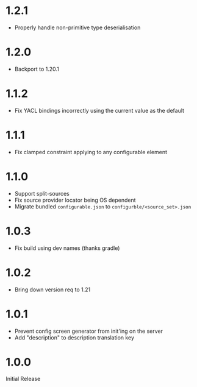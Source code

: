 # 1.2.1

- Properly handle non-primitive type deserialisation

# 1.2.0

- Backport to 1.20.1

# 1.1.2
- Fix YACL bindings incorrectly using the current value as the default

# 1.1.1
- Fix clamped constraint applying to any configurable element

# 1.1.0
- Support split-sources
- Fix source provider locator being OS dependent
- Migrate bundled `configurable.json` to `configurble/<source_set>.json`

# 1.0.3
- Fix build using dev names (thanks gradle)

# 1.0.2
- Bring down version req to 1.21

# 1.0.1
- Prevent config screen generator from init'ing on the server
- Add "description" to description translation key

# 1.0.0

Initial Release